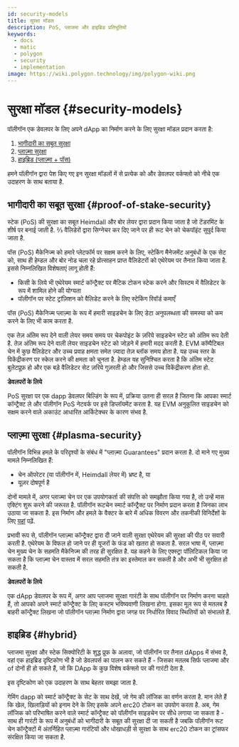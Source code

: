 ```yaml
---
id: security-models
title: सुरक्षा मॉडल
description: PoS, प्लाजमा और हाइब्रिड प्रतिभूतियों
keywords:
  - docs
  - matic
  - polygon
  - security
  - implementation
image: https://wiki.polygon.technology/img/polygon-wiki.png
---
```


# सुरक्षा मॉडल {#security-models}

पॉलीगॉन एक डेवलपर के लिए अपने dApp का निर्माण करने के लिए सुरक्षा मॉडल प्रदान करता है:

1. [भागीदारी का सबूत सुरक्षा](#proof-of-stake-security)
2. [प्लाज़्मा सुरक्षा](#plasma-security)
3. [हाइब्रिड (प्लाज़्मा + पॉस)](#hybrid)

हमने पॉलीगॉन द्वारा पेश किए गए इन सुरक्षा मॉडलों में से प्रत्येक को और डेवलपर वर्कफ्लो को नीचे एक उदाहरण के साथ बताया है.

## भागीदारी का सबूत सुरक्षा {#proof-of-stake-security}

स्टेक (PoS) की सुरक्षा का सबूत Heimdall और बोर लेयर द्वारा प्रदान किया जाता है जो टेंडरमिंट के शीर्ष पर बनाई जाती है. ⅔ वैलिडेरों द्वारा सिग्नेचर कर दिए जाने पर ही रूट चेन को चेकपॉइंट सुपुर्द किया जाता है.

पॉस (PoS) मैकेनिज्म को हमारे प्लेटफॉर्म पर सक्षम करने के लिए, स्टेकिंग मैनेजमेंट अनुबंधों के एक सेट को, साथ ही हेम्डल और बोर नोड चला रहे प्रोत्साहन प्राप्त वैलिडेटरों को एथेरेयम पर तैनात किया जाता है. इससे निम्नलिखित विशेषताएं लागू होती हैं:

- किसी के लिये भी एथेरेयम स्मार्ट कॉन्ट्रैक्ट पर मैटिक टोकन स्टेक करने और सिस्टम में वैलिडेटर के रूप में शामिल होने की योग्यता
- पॉलीगॉन पर स्टेट ट्रांज़िशन को वैलिडेट करने के लिए स्टेकिंग रिवॉर्ड कमाएँ

पॉस (PoS) मैकेनिज्म प्लाज़्मा के रूप में हमारी साइडचेन के लिए डेटा अनुपलब्धता की समस्या को कम करने के लिए भी काम करता है.

एक तेज़ अंतिम रूप देने वाली लेयर समय समय पर चेकपोइंट के ज़रिये साइडचेन स्टेट को अंतिम रूप देती है. तेज़ अंतिम रूप देने वाली लेयर साइडचेन स्टेट को जोड़ने में हमारी मदद करती है. EVM कॉम्पैटिबल चेन में कुछ वैलिडेटर और उच्च प्रवाह क्षमता समेत ज़्यादा तेज़ ब्लॉक समय होता है. यह उच्च स्तर के विकेंद्रीकरण पर स्केल करने की क्षमता को चुनता है. हेम्डल यह सुनिश्चित करता है कि अंतिम स्टेट बुलेटप्रूफ़ हो और एक बड़े वैलिडेटर सेट ज़रिये गुज़रती हो और जिससे उच्च विकेंद्रीकरण होता हो.

**डेवलपरों के लिये**

PoS सुरक्षा पर एक dapp डेवलपर बिल्डिंग के रूप में, प्रक्रिया उतना ही सरल है जितना कि आपका स्मार्ट कॉन्ट्रैक्ट ले और पॉलीगॉन PoS नेटवर्क पर इसे डिप्लॉयमेंट करता है. यह EVM अनुकूलित साइडचेन को सक्षम करने वाले अकाउंट आधारित आर्किटेक्चर के कारण संभव है.

## प्लाज़्मा सुरक्षा {#plasma-security}

पॉलीगॉन विभिन्न हमले के परिदृश्यों के संबंध में "प्लाज़्मा Guarantees" प्रदान करता है. दो माने गए मुख्य मामले निम्नलिखित हैं:

- चेन ऑपरेटर (या पॉलीगॉन में, Heimdall लेयर में) भ्रष्ट है, या
- यूज़र दोषपूर्ण है

दोनों मामले में, अगर प्लाज्मा चेन पर एक उपयोगकर्ता की संपत्ति को समझौता किया गया है, तो उन्हें मास एक्टिंग शुरू करने की जरूरत है. पॉलीगॉन रूटचेन स्मार्ट कॉन्ट्रैक्ट पर निर्माण प्रदान करता है जिनका लाभ उठाया जा सकता है. इस निर्माण और हमले के वैक्टर के बारे में अधिक विवरण और तकनीकी विनिर्देशों के लिए [यहां](https://ethresear.ch/t/account-based-plasma-morevp/5480) पढ़ें.

प्रभावी रूप से, पॉलीगॉन प्लाज़्मा कॉन्ट्रैक्ट द्वारा दी जाने वाली सुरक्षा एथेरेयम की सुरक्षा की पीठ पर सवारी करती है. एथेरेयम के विफल हो जाने पर ही यूजरों के फंड को खतरा हो सकता है. सरल भाषा में, प्लाज़्मा चेन मुख्य चेन के सहमति मैकेनिज्म की तरह ही सुरक्षित है. यह कहने के लिए एक्स्ट्रा पॉलिटिकल किया जा सकता है कि प्लाज़्मा चेन वास्तव में सरल सहमति तंत्र का इस्तेमाल कर सकती है और अभी भी सुरक्षित हो सकती है.

**डेवलपरों के लिये**

एक dApp डेवलपर के रूप में, अगर आप प्लाजमा सुरक्षा गारंटी के साथ पॉलीगॉन पर निर्माण करना चाहते हैं, तो आपको अपने स्मार्ट कॉन्ट्रैक्ट के लिए कस्टम भविष्यवाणी लिखना होगा. इसका मूल रूप से मतलब है बाहरी कॉन्ट्रैक्ट लिखना जो पॉलीगॉन प्लाज़्मा निर्माण द्वारा जगह पर निर्धारित विवाद स्थितियों को संभालते हैं.

## हाइब्रिड {#hybrid}

प्लाजमा सुरक्षा और स्टेक सिक्योरिटी के शुद्ध प्रूफ के अलावा, जो पॉलीगॉन पर तैनात dApps में संभव है, वहां एक हाइब्रिड दृष्टिकोण भी है जो डेवलपर्स का पालन कर सकते हैं - जिसका मतलब सिर्फ प्लाजमा और of  दोनों ही हो सकते हैं, जो कि DApp के कुछ विशेष वर्कफ्लो पर की गारंटी देता है.

इस दृष्टिकोण को एक उदाहरण के साथ बेहतर समझा जाता है.

गेमिंग dapp को स्मार्ट कॉन्ट्रैक्ट के सेट के साथ देखें, जो गेम की लॉजिक का वर्णन करता है. मान लेते हैं कि खेल, खिलाड़ियों को इनाम देने के लिए इसके अपने erc20 टोकन का उपयोग करता है. अब, गेम लॉजिक को परिभाषित करने वाले स्मार्ट कॉन्ट्रैक्ट को पॉलीगॉन साइडचेन पर सीधे लगाया जा सकता है - साथ ही गारंटी के रूप में अनुबंधों को भागीदारी के सबूत की सुरक्षा दी जा सकती है जबकि पॉलीगॉन रूट चेन कॉन्ट्रैक्टों में अंतर्निहित प्लाज़्मा गारंटियों और धोखाधड़ी से सुरक्षा के साथ erc20 टोकन का ट्रांसफर संरक्षित किया जा सकता है.
